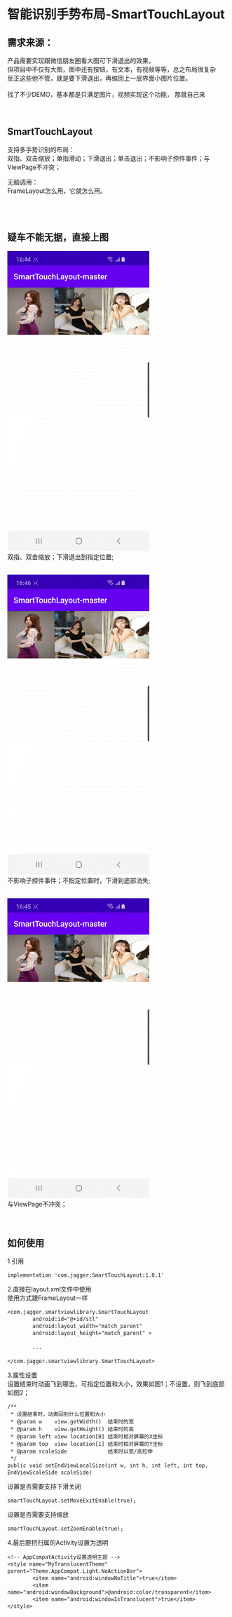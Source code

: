 智能识别手势布局-SmartTouchLayout
============================

需求来源：
-------
产品需要实现跟微信朋友圈看大图可下滑退出的效果，<br>
但项目中不仅有大图，图中还有按钮，有文本，有视频等等，总之布局很复杂<br>
反正这些他不管，就是要下滑退出，再缩回上一层界面小图片位置。<br>
<br>
找了不少DEMO，基本都是只满足图片，视频实现这个功能， 那就自己来
<br>
<br>
<br>

SmartTouchLayout
-----------------
支持多手势识别的布局：<br>
双指、双击缩放；单指滑动；下滑退出；单击退出；不影响子控件事件；与ViewPage不冲突；<br>

无脑调用：<br>
FrameLayout怎么用，它就怎么用。<br>
<br>
<br>
<br>

疑车不能无据，直接上图
-----------------

![](https://github.com/evening424/SmartTouchLayout/blob/master/ImageCache/Video_20210125_053733_974.gif)
<br>
双指、双击缩放；下滑退出到指定位置;
<br>
<br>

![](https://github.com/evening424/SmartTouchLayout/blob/master/ImageCache/Video_20210125_053832_721.gif)
<br>
不影响子控件事件；不指定位置时，下滑到底部消失;
<br>
<br>

![](https://github.com/evening424/SmartTouchLayout/blob/master/ImageCache/Video_20210125_053812_258.gif)
<br>
与ViewPage不冲突；
<br>
<br>
<br>

如何使用
-----------------
1.引用<br>

```
implementation 'com.jagger:SmartTouchLayout:1.0.1'
``` 


2.直接在layout.xml文件中使用<br>
  使用方式跟FrameLayout一样
  
```
<com.jagger.smartviewlibrary.SmartTouchLayout
        android:id="@+id/stl"
        android:layout_width="match_parent"
        android:layout_height="match_parent" >

        ...

</com.jagger.smartviewlibrary.SmartTouchLayout>
```

3.属性设置
<br>设置结束时动画飞到哪去，可指定位置和大小，效果如图1；不设置，则飞到底部如图2；
```
/**
 * 设置结束时，动画回到什么位置和大小
 * @param w    view.getWidth()  结束时的宽
 * @param h    view.getHeight() 结束时的高
 * @param left view location[0] 结束时相对屏幕的X坐标
 * @param top  view location[1] 结束时相对屏幕的Y坐标
 * @param scaleSide             结束时以宽/高拉伸
 */
public void setEndViewLocalSize(int w, int h, int left, int top, EndViewScaleSide scaleSide)
```
设置是否需要支持下滑关闭
```
smartTouchLayout.setMoveExitEnable(true);
```
设置是否需要支持缩放
```
smartTouchLayout.setZoomEnable(true);
```

4.最后要把归属的Activity设置为透明
```
<!-- AppCompatActivity设置透明主题 -->
<style name="MyTranslucentTheme" parent="Theme.AppCompat.Light.NoActionBar">
        <item name="android:windowNoTitle">true</item>
        <item name="android:windowBackground">@android:color/transparent</item>
        <item name="android:windowIsTranslucent">true</item>
</style>
```
